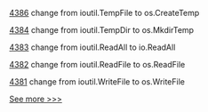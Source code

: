 
[4386](https://github.com/hyperledger/fabric/pull/4386) change from ioutil.TempFile to os.CreateTemp

[4384](https://github.com/hyperledger/fabric/pull/4384) change from ioutil.TempDir to os.MkdirTemp

[4383](https://github.com/hyperledger/fabric/pull/4383) change from ioutil.ReadAll to io.ReadAll

[4382](https://github.com/hyperledger/fabric/pull/4382) change from ioutil.ReadFile to os.ReadFile

[4381](https://github.com/hyperledger/fabric/pull/4381) change from ioutil.WriteFile to os.WriteFile


[See more >>>](https://start-here.hyperledger.org/pull-requests)
